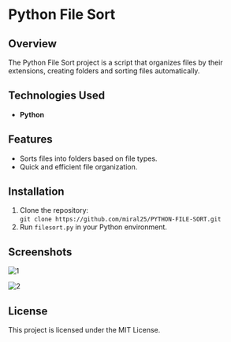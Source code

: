 # Python File Sort

## Overview
The Python File Sort project is a script that organizes files by their extensions, creating folders and sorting files automatically.

## Technologies Used
- **Python**

## Features
- Sorts files into folders based on file types.
- Quick and efficient file organization.

## Installation
1. Clone the repository:  
   `git clone https://github.com/miral25/PYTHON-FILE-SORT.git`
2. Run `filesort.py` in your Python environment.

## Screenshots
![1](https://user-images.githubusercontent.com/29537650/86048067-8859a780-ba6d-11ea-973c-01e512c504f9.png)

![2](https://user-images.githubusercontent.com/29537650/86048078-8abc0180-ba6d-11ea-806f-c93e41790be0.png)

## License
This project is licensed under the MIT License.
